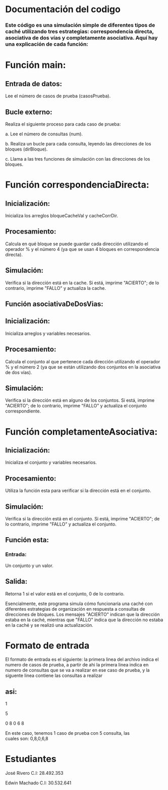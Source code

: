 # Documentación del codigo
### Este código es una simulación simple de diferentes tipos de caché utilizando tres estrategias: correspondencia directa, asociativa de dos vías y completamente asociativa. Aquí hay una explicación de cada función:

# Función main:
## Entrada de datos: 
Lee el número de casos de prueba (casosPrueba).

## Bucle externo: 
Realiza el siguiente proceso para cada caso de prueba:

a. Lee el número de consultas (num).

b. Realiza un bucle para cada consulta, leyendo las direcciones de los bloques (dirBloque).

c. Llama a las tres funciones de simulación con las direcciones de los bloques.

# Función correspondenciaDirecta:
## Inicialización: 
Inicializa los arreglos bloqueCacheVal y cacheCorrDir.
## Procesamiento: 
Calcula en qué bloque se puede guardar cada dirección utilizando el operador % y el número 4 (ya que se usan 4 bloques en correspondencia directa).

## Simulación:
 Verifica si la dirección está en la cache. Si está, imprime "ACIERTO"; de lo contrario, imprime "FALLO" y actualiza la cache.

## Función asociativaDeDosVias:
## Inicialización: 
Inicializa arreglos y variables necesarios.

## Procesamiento: 
Calcula el conjunto al que pertenece cada dirección utilizando el operador % y el número 2 (ya que se están utilizando dos conjuntos en la asociativa de dos vías).

## Simulación:
 Verifica si la dirección está en alguno de los conjuntos. Si está, imprime "ACIERTO"; de lo contrario, imprime "FALLO" y actualiza el conjunto correspondiente.

# Función completamenteAsociativa:
## Inicialización: 
Inicializa el conjunto y variables necesarios.

## Procesamiento:
 Utiliza la función esta para verificar si la
 dirección está en el conjunto.
## Simulación: 
Verifica si la dirección está en el conjunto. Si está, imprime "ACIERTO"; de lo contrario, imprime "FALLO" y actualiza el conjunto.
## Función esta:
### Entrada: 
Un conjunto y un valor.
## Salida: 
Retorna 1 si el valor está en el conjunto, 0 de lo contrario.

Esencialmente, este programa simula cómo funcionaría una caché con diferentes estrategias de organización en respuesta a consultas de direcciones de bloques. Los mensajes "ACIERTO" indican que la dirección estaba en la caché, mientras que "FALLO" indica que la dirección no estaba en la caché y se realizó una actualización. 

# Formato de entrada
El formato de entrada es el siguiente:
la primera linea del archivo indica el numero de casos de prueba, a partir de ahi la primera linea indica en numero de consultas que se va a realizar en ese caso de prueba, y la siguente linea contiene las consultas a realizar

## asi:

1

5

0 8 0 6 8

En este caso, tenemos 1 caso de prueba con 5 consulta, las cuales son: 0,8,0,6,8

# Estudiantes

José Rivero C.I:  28.492.353

Edwin Machado C.I: 30.532.641